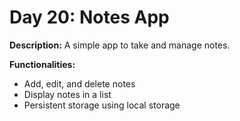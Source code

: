 # Day 20: Notes App

**Description:** A simple app to take and manage notes.

**Functionalities:**

- Add, edit, and delete notes
- Display notes in a list
- Persistent storage using local storage